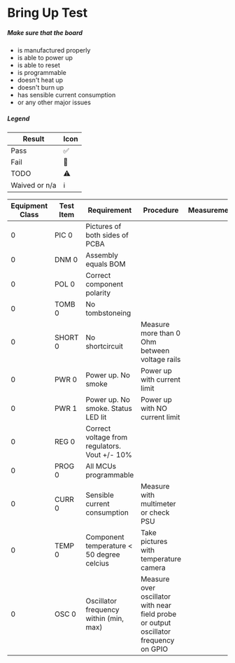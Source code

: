 # Bring Up Test

##### Make sure that the board
* is manufactured properly
* is able to power up
* is able to reset
* is programmable
* doesn't heat up
* doesn't burn up
* has sensible current consumption
* or any other major issues

##### Legend
| Result | Icon |
| -- | -- | 
| Pass | :white_check_mark: |
| Fail | 🔴|
| TODO | ⚠️ |
| Waived or n/a | :information_source: |


| Equipment Class | Test Item | Requirement | Procedure | Measurements | Comment | Res |
| -- | -- | -- | -- | -- | -- |-- |
| 0 | PIC 0 | Pictures of both sides of PCBA |  |  | | :warning: |
| 0 | DNM 0 | Assembly equals BOM |  |  | | :warning: |
| 0 | POL 0 | Correct component polarity |  |  | | :warning: |
| 0 | TOMB 0 | No tombstoneing |  |  | | :warning: |
| 0 | SHORT 0 | No shortcircuit | Measure more than 0 Ohm between voltage rails |  | | :warning: |
| 0 | PWR 0 | Power up. No smoke | Power up with current limit |  | | :warning: |
| 0 | PWR 1 | Power up. No smoke. Status LED lit | Power up with NO current limit |  | | :warning: |
| 0 | REG 0 | Correct voltage from regulators. Vout +/- 10% | |  | | :warning: |
| 0 | PROG 0 | All MCUs programmable |  |  | | :warning: |
| 0 | CURR 0 | Sensible current consumption | Measure with multimeter or check PSU |  | | :warning: |
| 0 | TEMP 0 | Component temperature < 50 degree celcius | Take pictures with temperature camera |  | | :warning: |
| 0 | OSC 0 | Oscillator frequency within (min, max) | Measure over oscillator with near field probe or output oscillator frequency on GPIO |  | | :warning: |
